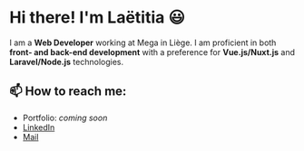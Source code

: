 # Hi there! I'm Laëtitia 😃

I am a **Web Developer** working at Mega in Liège.
I am proficient in both **front- and back-end development** with a preference for **Vue.js/Nuxt.js** and **Laravel/Node.js** technologies.

## 📫 How to reach me:
- Portfolio: *coming soon*
- [LinkedIn](https://www.linkedin.com/in/laetitia-dolne/)
- [Mail](mailto:dolnelaetitia@gmail.com)
